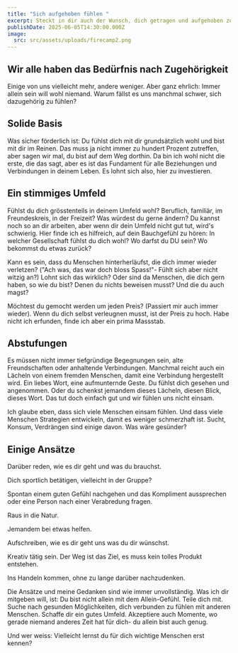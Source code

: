 ```yaml
---
title: "Sich aufgehoben fühlen "
excerpt: Steckt in dir auch der Wunsch, dich getragen und aufgehoben zu fühlen?
publishDate: 2025-06-05T14:30:00.000Z
image:
  src: src/assets/uploads/firecamp2.png
---
```

## Wir alle haben das Bedürfnis nach Zugehörigkeit



Einige von uns vielleicht mehr, andere weniger. Aber ganz ehrlich: Immer allein sein will wohl niemand. Warum fällst es uns manchmal schwer, sich dazugehörig zu fühlen?



## Solide Basis

Was sicher förderlich ist: Du fühlst dich mit dir grundsätzlich wohl und bist mit dir im Reinen. Das muss ja nicht immer zu hundert Prozent zutreffen, aber sagen wir mal, du bist auf dem Weg dorthin. Da bin ich wohl nicht die erste, die das sagt, aber es ist das Fundament für alle Beziehungen und Verbindungen in deinem Leben. Es lohnt sich also, hier zu investieren.



## Ein stimmiges Umfeld

Fühlst du dich grösstenteils in deinem Umfeld wohl? Beruflich, familiär, im Freundeskreis, in der Freizeit? Was würdest du gerne ändern? Du kannst noch so an dir arbeiten, aber wenn dir dein Umfeld nicht gut tut, wird's schwierig. Hier finde ich es hilfreich, auf dein Bauchgefühl zu hören: In welcher Gesellschaft fühlst du dich wohl? Wo darfst du DU sein? Wo bekommst du etwas zurück?

Kann es sein, dass du Menschen hinterherläufst, die dich immer wieder verletzen? ("Ach was, das war doch bloss Spass!"- Fühlt sich aber nicht witzig an?) Lohnt sich das wirklich? Oder sind da Menschen, die dich gern haben, so wie du bist? Denen du nichts beweisen musst? Und die du auch magst?

Möchtest du gemocht werden um jeden Preis? (Passiert mir auch immer wieder). Wenn du dich selbst verleugnen musst, ist der Preis zu hoch. Habe nicht ich erfunden, finde ich aber ein prima Massstab.



## Abstufungen

Es müssen nicht immer tiefgründige Begegnungen sein, alte Freundschaften oder anhaltende Verbindungen. Manchmal reicht auch ein Lächeln von einem fremden Menschen, damit eine Verbindung hergestellt wird. Ein liebes Wort, eine aufmunternde Geste. Du fühlst dich gesehen und angenommen. Oder du schenkst jemandem dieses Lächeln, diesen Blick, dieses Wort. Das tut doch einfach gut und wir fühlen uns nicht einsam.

Ich glaube eben, dass sich viele Menschen einsam fühlen. Und dass viele Menschen Strategien entwickeln, damit es weniger schmerzhaft ist. Sucht, Konsum, Verdrängen sind einige davon. Was wäre gesünder?



## Einige Ansätze

Darüber reden, wie es dir geht und was du brauchst.

Dich sportlich betätigen, vielleicht in der Gruppe?

Spontan einem guten Gefühl nachgehen und das Kompliment aussprechen oder eine Person nach einer Verabredung fragen.

Raus in die Natur.

Jemandem bei etwas helfen.

Aufschreiben, wie es dir geht uns was du dir wünschst.

Kreativ tätig sein. Der Weg ist das Ziel, es muss kein tolles Produkt entstehen.

Ins Handeln kommen, ohne zu lange darüber nachzudenken.



Die Ansätze und meine Gedanken sind wie immer unvollständig. Was ich dir mitgeben will, ist: Du bist nicht allein mit dem Allein-Gefühl. Teile dich mit. Suche nach gesunden Möglichkeiten, dich verbunden zu fühlen mit anderen Menschen. Schaffe dir ein gutes Umfeld. Akzeptiere auch Momente, wo gerade niemand anderes Zeit hat für dich- du allein bist auch genug.

Und wer weiss: Vielleicht lernst du für dich  wichtige Menschen erst  kennen?
